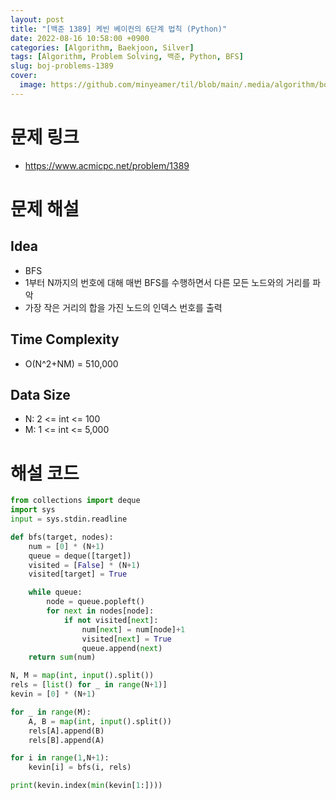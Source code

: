 ```yaml
---
layout: post
title: "[백준 1389] 케빈 베이컨의 6단계 법칙 (Python)"
date: 2022-08-16 10:58:00 +0900
categories: [Algorithm, Baekjoon, Silver]
tags: [Algorithm, Problem Solving, 백준, Python, BFS]
slug: boj-problems-1389
cover:
  image: https://github.com/minyeamer/til/blob/main/.media/algorithm/boj-logo.png?raw=true
---
```


# 문제 링크
- https://www.acmicpc.net/problem/1389

# 문제 해설

## Idea
- BFS
- 1부터 N까지의 번호에 대해 매번 BFS를 수행하면서 다른 모든 노드와의 거리를 파악
- 가장 작은 거리의 합을 가진 노드의 인덱스 번호를 출력

## Time Complexity
- O(N^2+NM) = 510,000

## Data Size
- N: 2 <= int <= 100
- M: 1 <= int <= 5,000

# 해설 코드

```python
from collections import deque
import sys
input = sys.stdin.readline

def bfs(target, nodes):
    num = [0] * (N+1)
    queue = deque([target])
    visited = [False] * (N+1)
    visited[target] = True

    while queue:
        node = queue.popleft()
        for next in nodes[node]:
            if not visited[next]:
                num[next] = num[node]+1
                visited[next] = True
                queue.append(next)
    return sum(num)

N, M = map(int, input().split())
rels = [list() for _ in range(N+1)]
kevin = [0] * (N+1)

for _ in range(M):
    A, B = map(int, input().split())
    rels[A].append(B)
    rels[B].append(A)

for i in range(1,N+1):
    kevin[i] = bfs(i, rels)

print(kevin.index(min(kevin[1:])))
```